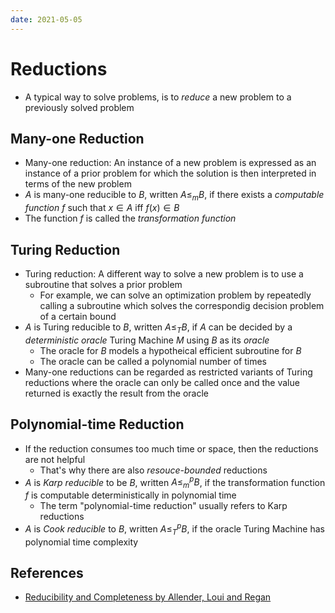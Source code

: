 ```yaml
---
date: 2021-05-05
---
```


# Reductions

- A typical way to solve problems, is to _reduce_ a new problem to a previously solved problem

## Many-one Reduction

- Many-one reduction: An instance of a new problem is expressed as an instance of a prior problem for which the solution is then interpreted in terms of the new problem
- $A$ is many-one reducible to $B$, written $A \leq_{m} B$, if there exists a _computable function_ $f$ such that $x \in A$ iff $f(x) \in B$
- The function $f$ is called the _transformation function_

## Turing Reduction

- Turing reduction: A different way to solve a new problem is to use a subroutine that solves a prior problem
  - For example, we can solve an optimization problem by repeatedly calling a subroutine which solves the correspondig decision problem of a certain bound
- $A$ is Turing reducible to $B$, written $A \leq_{T} B$, if $A$ can be decided by a _deterministic oracle_ Turing Machine $M$ using $B$ as its _oracle_
  - The oracle for $B$ models a hypotheical efficient subroutine for $B$
  - The oracle can be called a polynomial number of times
- Many-one reductions can be regarded as restricted variants of Turing reductions where the oracle can only be called once and the value returned is exactly the result from the oracle

## Polynomial-time Reduction

- If the reduction consumes too much time or space, then the reductions are not helpful
  - That's why there are also _resouce-bounded_ reductions
- $A$ is _Karp reducible_ to be $B$, written $A \leq_m^p B$, if the transformation function $f$ is computable deterministically in polynomial time
  - The term "polynomial-time reduction" usually refers to Karp reductions
- $A$ is _Cook reducible_ to $B$, written $A \leq_T^p B$, if the oracle Turing Machine has polynomial time complexity

## References

- [Reducibility and Completeness by Allender, Loui and Regan](https://www.cs.rutgers.edu/~allender/papers/ALRch34.pdf)
